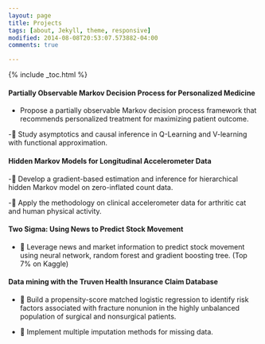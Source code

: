 ```yaml
---
layout: page
title: Projects
tags: [about, Jekyll, theme, responsive]
modified: 2014-08-08T20:53:07.573882-04:00
comments: true

---
```

{% include _toc.html %}


#### Partially Observable Markov Decision Process for Personalized Medicine

- Propose a partially observable Markov decision process framework that recommends personalized
treatment for maximizing patient outcome.

- Study asymptotics and causal inference in Q-Learning and V-learning with functional approximation.

#### Hidden Markov Models for Longitudinal Accelerometer Data

- Develop a gradient-based estimation and inference for hierarchical hidden Markov model on zero-inflated count data.  

- Apply the methodology on clinical accelerometer data for arthritic cat and human physical activity.

#### Two Sigma:  Using News to Predict Stock Movement

-  Leverage news and market information to predict stock movement using neural network, random
 forest and gradient boosting tree. (Top 7% on Kaggle)
 
#### Data mining with the Truven Health Insurance Claim Database

-  Build a propensity-score matched logistic regression to identify risk factors associated with fracture
 nonunion in the highly unbalanced population of surgical and nonsurgical patients.

-  Implement multiple imputation methods for missing data.


